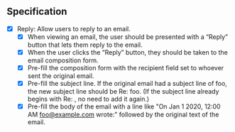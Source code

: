 ## Specification

- [x] Reply: Allow users to reply to an email.
  - [x] When viewing an email, the user should be presented with a “Reply” button that lets them reply to the email.
  - [x] When the user clicks the “Reply” button, they should be taken to the email composition form.
  - [x] Pre-fill the composition form with the recipient field set to whoever sent the original email.
  - [x] Pre-fill the subject line. If the original email had a subject line of foo, the new subject line should be Re: foo. (If the subject line already begins with Re: , no need to add it again.)
  - [x] Pre-fill the body of the email with a line like "On Jan 1 2020, 12:00 AM foo@example.com wrote:" followed by the original text of the email.
